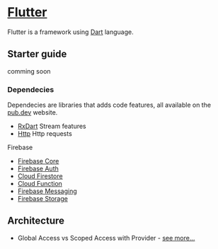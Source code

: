# [Flutter](https://flutter.dev/?gclid=CjwKCAjwjbCDBhAwEiwAiudBy9PorWkelpr4JagzvtPQLohy0BScHpl7o61yS0v77CPj9i4yruxZ8xoC6DAQAvD_BwE&gclsrc=aw.ds)

Flutter is a framework using [Dart](https://dart.dev/) language.

## Starter guide

comming soon

### Dependecies

Dependecies are libraries that adds code features, all available on the [pub.dev](https://pub.dev/) website.

 - [RxDart](https://pub.dev/packages/rxdart/install) Stream features
 - [Http](https://pub.dev/packages/http/install) Http requests

Firebase
 - [Firebase Core](https://pub.dev/packages/firebase_core/install)
 - [Firebase Auth](https://pub.dev/packages/firebase_auth/install)
 - [Cloud Firestore](https://pub.dev/packages/cloud_firestore/install)
 - [Cloud Function](https://pub.dev/packages/cloud_functions/install)
 - [Firebase Messaging](https://pub.dev/packages/firebase_messaging/install)
 - [Firebase Storage](https://pub.dev/packages/firebase_storage/install)


## Architecture

 - Global Access vs Scoped Access with Provider - [see more...](https://medium.com/coding-with-flutter/flutter-global-access-vs-scoped-access-with-provider-8d6b94393bdf)
